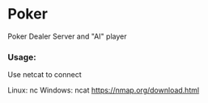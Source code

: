 # Poker
Poker Dealer Server and "AI" player

### Usage:
Use netcat to connect

Linux: nc
Windows: ncat https://nmap.org/download.html
